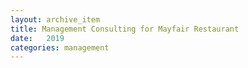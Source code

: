 ```yaml
---
layout: archive_item
title: Management Consulting for Mayfair Restaurant
date:   2019
categories: management
---
```




